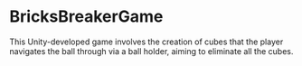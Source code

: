 # BricksBreakerGame
This Unity-developed game involves the creation of cubes that the player navigates the ball through via a ball holder, aiming to eliminate all the cubes.
